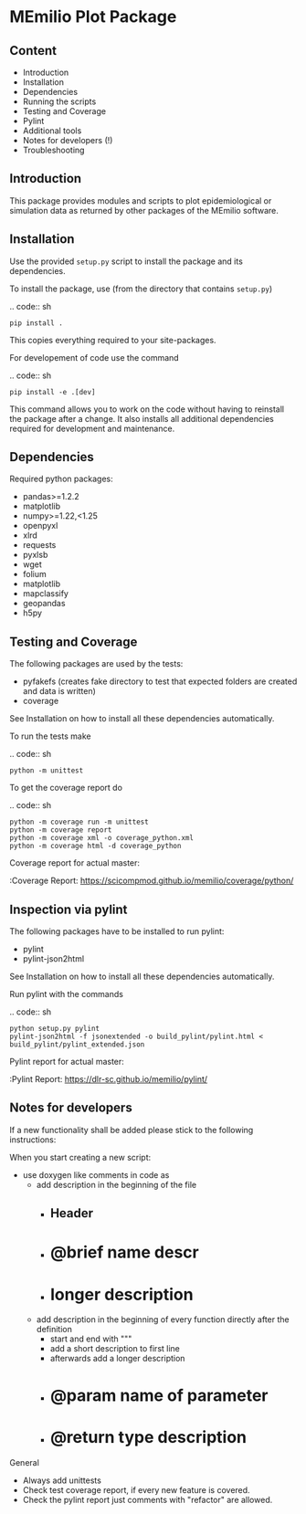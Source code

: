 MEmilio Plot Package
=======================

Content
-------

- Introduction
- Installation
- Dependencies
- Running the scripts
- Testing and Coverage
- Pylint
- Additional tools
- Notes for developers (!)
- Troubleshooting

Introduction
------------

This package provides modules and scripts to plot epidemiological or simulation data as returned
by other packages of the MEmilio software.

Installation
------------

Use the provided ``setup.py`` script to install the package and its dependencies.

To install the package, use (from the directory that contains ``setup.py``)

.. code:: sh

    pip install .

This copies everything required to your site-packages.

For developement of code use the command 

.. code:: sh

    pip install -e .[dev]

This command allows you to work on the code without having to reinstall the package after a change. It also installs all additional dependencies required for development and maintenance.

Dependencies
------------

Required python packages:

- pandas>=1.2.2
- matplotlib
- numpy>=1.22,<1.25
- openpyxl
- xlrd
- requests
- pyxlsb
- wget
- folium
- matplotlib
- mapclassify
- geopandas
- h5py

Testing and Coverage
--------------------

The following packages are used by the tests:

- pyfakefs (creates fake directory to test that expected folders are created and data is written)
- coverage

See Installation on how to install all these dependencies automatically.

To run the tests make 

.. code:: sh

    python -m unittest

To get the coverage report do

.. code:: sh

    python -m coverage run -m unittest
    python -m coverage report
    python -m coverage xml -o coverage_python.xml
    python -m coverage html -d coverage_python

Coverage report for actual master:

:Coverage Report: https://scicompmod.github.io/memilio/coverage/python/

Inspection via pylint
---------------------
The following packages have to be installed to run pylint:

* pylint
* pylint-json2html

See Installation on how to install all these dependencies automatically.

Run pylint with the commands

.. code:: sh

    python setup.py pylint
    pylint-json2html -f jsonextended -o build_pylint/pylint.html < build_pylint/pylint_extended.json

Pylint report for actual master:

:Pylint Report: https://dlr-sc.github.io/memilio/pylint/

Notes for developers
--------------------

If a new functionality shall be added please stick to the following instructions:

When you start creating a new script:

- use doxygen like comments in code as
    - add description in the beginning of the file
        - ## Header
        - # @brief name descr
        - # longer description
    - add description in the beginning of every function directly after the definition
        - start and end with """
        - add a short description to first line
        - afterwards add a longer description
        - # @param name of parameter
        - # @return type description

General
- Always add unittests
- Check test coverage report, if every new feature is covered.
- Check the pylint report just comments with "refactor" are allowed.
